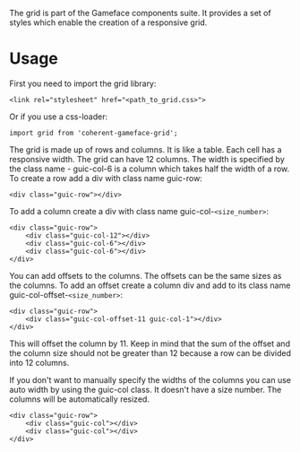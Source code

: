<!--Copyright (c) Coherent Labs AD. All rights reserved. -->
The grid is part of the Gameface components suite. It provides a set of styles which enable the creation of
a responsive grid.

Usage
===================
First you need to import the grid library:

~~~~{.html}
<link rel="stylesheet" href="<path_to_grid.css>">
~~~~

Or if you use a css-loader:

~~~~~{.js}
import grid from 'coherent-gameface-grid';
~~~~~

The grid is made up of rows and columns. It is like a table. Each cell has a responsive width. The grid can have 12 columns. The width is specified by the class name - guic-col-6 is a column which takes half the width of a row. To create a row add a div with class name guic-row:

~~~~~{.html}
<div class="guic-row"></div>
~~~~~

To add a column create a div with class name guic-col-`<size_number>`:

~~~~~{.html}
<div class="guic-row">
    <div class="guic-col-12"></div>
    <div class="guic-col-6"></div>
    <div class="guic-col-6"></div>
</div>
~~~~~

You can add offsets to the columns. The offsets can be the same sizes as the columns. To add an offset create a column div and add to its class name guic-col-offset-`<size_number>`:

~~~~~{.html}
<div class="guic-row">
    <div class="guic-col-offset-11 guic-col-1"></div>
</div>
~~~~~

This will offset the column by 11. Keep in mind that the sum of the offset and the column size should not be greater than 12 because a row can be divided into 12 columns.

If you don't want to manually specify the widths of the columns you can use auto width by using the guic-col class. It doesn't have a size number. The columns will be automatically resized.

~~~~~{.html}
<div class="guic-row">
    <div class="guic-col"></div>
    <div class="guic-col"></div>
</div>
~~~~~